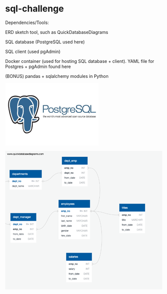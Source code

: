 # sql-challenge


Dependencies/Tools:

ERD sketch tool, such as QuickDatabaseDiagrams

SQL database (PostgreSQL used here)

SQL client (used pgAdmin)

Docker container (used for hosting SQL database + client). YAML file for Postgres + pgAdmin found here

(BONUS) pandas + sqlalchemy modules in Python


<img src="images/pgadmin.jpeg" height = 200 width = 300>


![](EmployeeSql/QuickDBD-homework.png)


